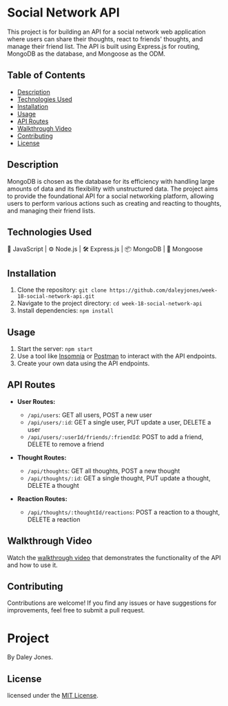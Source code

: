 # Social Network API

This project is for building an API for a social network web application where users can share their thoughts, react to friends' thoughts, and manage their friend list. The API is built using Express.js for routing, MongoDB as the database, and Mongoose as the ODM.

## Table of Contents

- [Description](#description)
- [Technologies Used](#technologies-used)
- [Installation](#installation)
- [Usage](#usage)
- [API Routes](#api-routes)
- [Walkthrough Video](#walkthrough-video)
- [Contributing](#contributing)
- [License](#license)

## Description

MongoDB is chosen as the database for its efficiency with handling large amounts of data and its flexibility with unstructured data. The project aims to provide the foundational API for a social networking platform, allowing users to perform various actions such as creating and reacting to thoughts, and managing their friend lists.

## Technologies Used

🔧 JavaScript | ⚙️ Node.js | 🛠️ Express.js | 📦 MongoDB | 🍃 Mongoose

## Installation

1. Clone the repository: `git clone https://github.com/daleyjones/week-18-social-network-api.git`
2. Navigate to the project directory: `cd week-18-social-network-api`
3. Install dependencies: `npm install`

## Usage

1. Start the server: `npm start`
2. Use a tool like [Insomnia](https://insomnia.rest/) or [Postman](https://www.postman.com/) to interact with the API endpoints.
3. Create your own data using the API endpoints.

## API Routes

- **User Routes:**
  - `/api/users`: GET all users, POST a new user
  - `/api/users/:id`: GET a single user, PUT update a user, DELETE a user
  - `/api/users/:userId/friends/:friendId`: POST to add a friend, DELETE to remove a friend

- **Thought Routes:**
  - `/api/thoughts`: GET all thoughts, POST a new thought
  - `/api/thoughts/:id`: GET a single thought, PUT update a thought, DELETE a thought

- **Reaction Routes:**
  - `/api/thoughts/:thoughtId/reactions`: POST a reaction to a thought, DELETE a reaction

## Walkthrough Video

Watch the [walkthrough video](https://drive.google.com/file/d/1TbZJA9bf0hEiXFuwoTAvRmgAKmNozWhV/view) that demonstrates the functionality of the API and how to use it.

## Contributing

Contributions are welcome! If you find any issues or have suggestions for improvements, feel free to submit a pull request.

# Project
By Daley Jones.

## License

licensed under the [MIT License](LICENSE).

